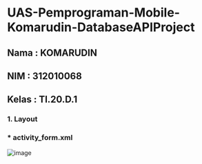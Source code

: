 # UAS-Pemprograman-Mobile-Komarudin-DatabaseAPIProject
## Nama    : KOMARUDIN
## NIM     : 312010068
## Kelas   : TI.20.D.1
### 1. Layout
### * activity_form.xml
![image](https://github.com/komarcrew/UAS-Pemprograman-Mobile-Komarudin-DatabaseAPIProject/assets/101499377/faa89a72-4800-4ef1-88e8-ac8cbc4a1cfd)

